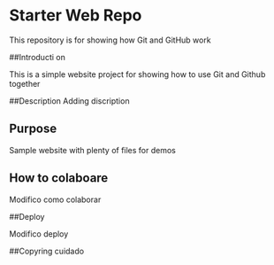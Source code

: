 # Starter Web Repo

This repository is for showing how Git and GitHub work

##Introducti on

This is a simple website project for showing how to use Git and Github together

##Description
Adding discription

## Purpose

Sample website with plenty of files for demos


## How to colaboare

Modifico como colaborar

##Deploy

Modifico deploy

##Copyring
cuidado